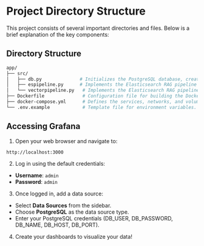 # Project Directory Structure

This project consists of several important directories and files. Below is a brief explanation of the key components:

## Directory Structure

```graphql
app/
├── src/
│   ├── db.py              # Initializes the PostgreSQL database, creates tables, and populates with data.
│   ├── espipeline.py      # Implements the Elasticsearch RAG pipeline with text search.
│   └── vectorpipeline.py   # Implements the Elasticsearch RAG pipeline with vector search.
├── Dockerfile              # Configuration file for building the Docker image for the Streamlit application.
├── docker-compose.yml      # Defines the services, networks, and volumes used in the application setup.
└── .env.example            # Template file for environment variables. Copy and rename it to `.env` to configure your environment.
```

## Accessing Grafana

1. Open your web browser and navigate to:
```
http://localhost:3000
```

2. Log in using the default credentials:
- **Username**: `admin`
- **Password**: `admin`

3. Once logged in, add a data source:
- Select **Data Sources** from the sidebar.
- Choose **PostgreSQL** as the data source type.
- Enter your PostgreSQL credentials (DB_USER, DB_PASSWORD, DB_NAME, DB_HOST, DB_PORT).

4. Create your dashboards to visualize your data!
